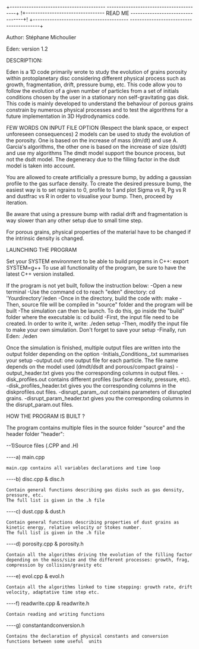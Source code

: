 +----------------------------------------                     ----------------------------------------+
!+---------------------------------             READ ME             ---------------------------------+!
+----------------------------------------                     ----------------------------------------+

Author: Stéphane Michoulier

Eden: version 1.2

DESCRIPTION:

Eden is a 1D code primarily wrote to study the evolution of grains porosity within protoplanetary disc considering different physical process such as growth, fragmentation, drift, pressure bump, etc.
This code allow you to follow the evolution of a given number of particles from a set of initials conditions chosen by the user in a stationary non self-gravitating gas disk.
This code is mainly developed to understand the behaviour of porous grains constrain by numerous physical processes and to test the algorithms for a future implementation in 3D Hydrodynamics code.


FEW WORDS ON INPUT FILE OPTION (Respect the blank space, or expect unforeseen consequences)
2 models can be used to study the evolution of the porosity. 
One is based on the increase of mass (dm/dt) and use A. Garcia's algorithms, the other one is based on the increase of size (ds/dt) and use my algorithms
The dmdt model support the bounce process, but not the dsdt model.
The degeneracy due to the filling factor in the dsdt model is taken into account.

You are allowed to create artificially a pressure bump, by adding a gaussian profile to the gas surface density. To create the desired pressure bump, the easiest way is to set ngrains to 0, profile to 1 and plot Sigma vs R, Pg vs R and dustfrac vs R in order to visualise your bump. Then, proceed by iteration.

Be aware that using a pressure bump with radial drift and fragmentation is way slower than any other setup due to small time step.

For porous grains, physical properties of the material have to be changed if the intrinsic density is changed.

LAUNCHING THE PROGRAM 

  Set your SYSTEM environment to be able to build programs in C++: export SYSTEM=g++
  To use all functionality of the program, be sure to  have the latest C++ version installed.

  If the program is not yet built, follow the instruction below:
    -Open a new terminal
    -Use the command cd to reach "eden" directory: cd 'Yourdirectory'/eden
    -Once in the directory, build the code with: make
    -Then, source file will be compiled in "source" folder and the program will be built
    -The simulation can then be launch. To do this, go inside the "build" folder where the executable is: cd build
    -First, the input file need to be created. In order to write it, write: ./eden setup
    -Then, modify the input file to make your own simulation. Don't forget to save your setup
    -Finally, run Eden: ./eden

  Once the simulation is finished, multiple output files are written into the output folder depending on the option
    -Initials_Conditions_<Rref>.txt summarises your setup
    -output<setup name>.out: one output file for each particle. The file name depends on the model used (dmdt/dsdt and porous/compact grains)
	-output_header.txt gives you the corresponding columns in output files.
	-disk_profiles.out contains different profiles (surface density, pressure, etc).
	-disk_profiles_header.txt gives you the corresponding columns in the diskprofiles.out files.
    -disrupt_param_<model>.out contains parameters of disrupted grains.
    -disrupt_param_header.txt gives you the corresponding columns in the disrupt_param.out  files.

HOW THE PROGRAM IS BUILT ?

The program contains multiple files in the source folder "source" and the header folder "header":

--1)Source files (.CPP and .H)

----a) main.cpp

	main.cpp contains all variables declarations and time loop

----b) disc.cpp & disc.h
	
	Contain general functions describing gas disks such as gas density, pressure, etc.
    The full list is given in the .h file

----c) dust.cpp & dust.h
	
	Contain general functions describing properties of dust grains as kinetic energy, relative velocity or Stokes number.
    The full list is given in the .h file

----d) porosity.cpp & porosity.h

    Contain all the algorithms driving the evolution of the filling factor depending on the mass/size and the different processes: growth, frag, compression by collision/gravity etc 

----e) evol.cpp & evol.h

    Contain all the algorithms linked to time stepping: growth rate, drift velocity, adaptative time step etc.

----f) readwrite.cpp & readwrite.h
   
	Contain reading and writing functions

----g) constantandconversion.h

	Contains the declaration of physical constants and conversion functions between some useful  units

